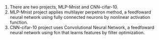 1. There are two projects, MLP-Mnist and CNN-cifar-10.
2. MLP-Mnist project applies multilayer perpetron method, a feedfoward neural network using fully connected neurons by nonlinear activation function.
3. CNN-cifar-10 project uses Convolutional Neural Network, a feedfoward neural network using fcn that learns features by filter optimization.
